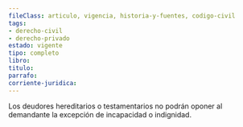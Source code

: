 ```yaml
---
fileClass: articulo, vigencia, historia-y-fuentes, codigo-civil
tags:
- derecho-civil
- derecho-privado
estado: vigente
tipo: completo
libro:
titulo:
parrafo:
corriente-juridica:
---
```

Los deudores hereditarios o testamentarios no podrán oponer al demandante la excepción de incapacidad o indignidad.